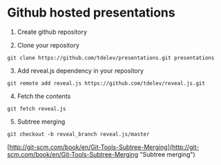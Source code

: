 # Github hosted presentations

1. Create github repository

2. Clone your repository 

`git clone https://github.com/tdelev/presentations.git presentations`

3. Add reveal.js dependency in your repository 

`git remote add reveal.js https://github.com/tdelev/reveal.js.git`

4. Fetch the contents

`git fetch reveal.js`

5. Subtree merging

`git checkout -b reveal_branch reveal.js/master` 


[http://git-scm.com/book/en/Git-Tools-Subtree-Merging](http://git-scm.com/book/en/Git-Tools-Subtree-Merging "Subtree merging")